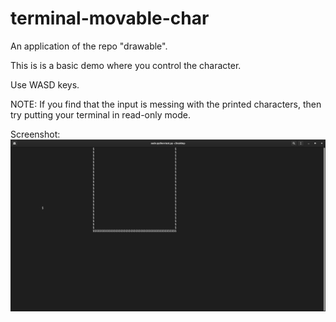 # terminal-movable-char
An application of the repo "drawable". 

This is is a basic demo where you control the character. 

Use WASD keys. 

NOTE: 
  If you find that the input is messing with the printed characters, then try putting your terminal in read-only mode.

Screenshot:
![](https://raw.githubusercontent.com/STRTSNM/terminal-movable-char/main/image.png)
